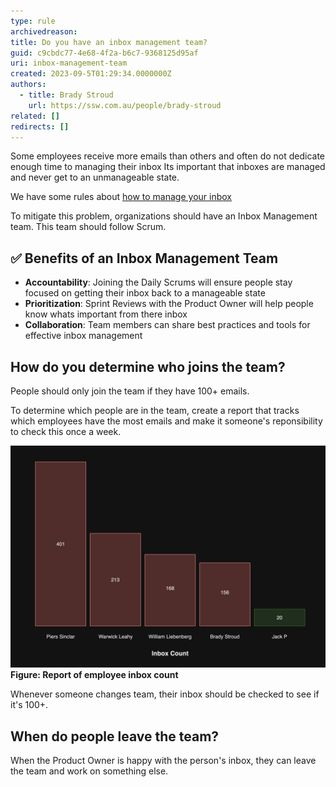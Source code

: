 ```yaml
---
type: rule
archivedreason:
title: Do you have an inbox management team?
guid: c9cbdc77-4e68-4f2a-b6c7-9368125d95af
uri: inbox-management-team
created: 2023-09-5T01:29:34.0000000Z
authors:
  - title: Brady Stroud
    url: https://ssw.com.au/people/brady-stroud
related: []
redirects: []
---
```


Some employees receive more emails than others and often do not dedicate enough time to managing their inbox
Its important that inboxes are managed and never get to an unmanageable state. 

We have some rules about [how to manage your inbox](/rules-to-better-inbox-management)

To mitigate this problem, organizations should have an Inbox Management team. This team should follow Scrum.

## ✅ Benefits of an Inbox Management Team
- **Accountability**: Joining the Daily Scrums will ensure people stay focused on getting their inbox back to a manageable state
- **Prioritization**: Sprint Reviews with the Product Owner will help people know whats important from there inbox
- **Collaboration**: Team members can share best practices and tools for effective inbox management

## How do you determine who joins the team?
People should only join the team if they have 100+ emails.

To determine which people are in the team, create a report that tracks which employees have the most emails and make it someone's reponsibility to check this once a week.

<!-- TODO: Add screenshot of the report -->
![Alt text](report-mockup.png)
**Figure: Report of employee inbox count**

Whenever someone changes team, their inbox should be checked to see if it's 100+.

## When do people leave the team?

When the Product Owner is happy with the person's inbox, they can leave the team and work on something else.

